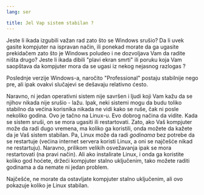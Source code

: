 ```yaml
---
lang: ser

title: Jel Vap sistem stabilan ?
---
```


Jeste li ikada izgubili važan rad zato što se Windows srušio? Da li uvek
gasite kompjuter na ispravan način, ili ponekad morate da ga ugasite prekidačem
zato što je Windows poludeo i ne dozvoljava Vam da radite ništa drugo?
Jeste li ikada dibili "plavi ekran smrti" ili poruku koja Vam saopštava da 
kompjuter mora da se ugasi iz nekog nejasnog razlogas ?

Poslednje verzije Windows-a, naročito "Professional" postaju stabilnije nego pre,
ali ipak ovakvi slučajevi se dešavaju relativno ćesto.

Naravno, ni jedan operativni sistem nije savršen i ljudi koji Vam kažu
da se njihov nikada nije srušio - lažu. Ipak, neki sistemi mogu da budu toliko
stabilno da većina korisnika nikada ne vidi kako se ruše, 
čak ni posle nekoliko godina. Ovo je tačno na Linux-u. Evo dobrog načina da vidite.
Kada se sistem sruši, on se mora ugasiti ili restartovati. Zato, ako Vaš
kompjuter može da radi dugo vremena, ma koliko ga koristili,
onda možete da kažete da je Vaš sistem stabilan. Pa, Linux može da
radi <i>godinama</i> bez potrebe da se restartuje (većina internet servera
koristi Linux, a oni se najčešće nikad ne restartuju). Naravno, prilikom 
velikih osvežavanja ipak se mora restartovati (na pravi način). Ali ako instalirate 
Linux, i onda ga koristite koliko god hoćete, držeći kompjuter 
stalno uključenim, tako možete raditi godinama a da nemate ni jedan problem.

Najčešće, ne morate da ostavljate kompjuter stalno uključenim, ali ovo pokazuje
koliko je Linux stabilan.




